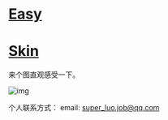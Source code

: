 # [Easy](https://github.com/SupLuo/Easy/tree/master/easy)
# [Skin](https://github.com/SupLuo/Easy/tree/master/skin)

来个图直观感受一下。

![img](https://github.com/SupLuo/Easy/blob/master/skin/sample_iamge.gif?raw=true)

个人联系方式：
    email: super_luo.job@qq.com
